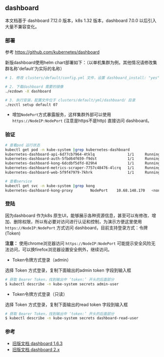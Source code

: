## dashboard

本文档基于 dashboard 7.12.0 版本，k8s 1.32 版本，dashboard 7.0.0 以后引入大量不兼容变化。

### 部署

参考 https://github.com/kubernetes/dashboard

新版dashboard使用helm chart部署如下：（以单机集群为例，其他情况请修改集群名称'default'为实际的名称）

``` bash
# 1. 修改 clusters/default/config.yml 文件，设置 dashboard_install: "yes"

# 2. 下载dashboard 需要的镜像
./ezdown -X dashboard

# 3. 执行安装，配置文件位于 clusters/default/yml/dashboard/ 目录
./ezctl setup default 07
```

+ 增加`NodePort`方式暴露服务，这样集群外部可以使用 `https://NodeIP:NodePort` (注意是https不是http) 直接访问 dashboard。

### 验证

``` bash
# 查看pod 运行状态
kubectl get pod -n kube-system |grep kubernetes-dashboard
kubernetes-dashboard-api-6d77cb7964-4tklq               1/1     Running   0          17h
kubernetes-dashboard-auth-5fbd64f659-f9dst              1/1     Running   0          17h
kubernetes-dashboard-kong-6dcdbf5dfd-829h4              1/1     Running   0          17h
kubernetes-dashboard-metrics-scraper-7757c48476-4lcrq   1/1     Running   0          17h
kubernetes-dashboard-web-5f9f47979-7khrk                1/1     Running   0          17h

# 查看service
kubectl get svc -n kube-system |grep kong
kubernetes-dashboard-kong-proxy        NodePort    10.68.148.170   <none>   443:31544/TCP  17h
```

### 登陆

因为dashboard 作为k8s 原生UI，能够展示各种资源信息，甚至可以有修改、增加、删除权限，所以有必要对访问进行认证和控制，为演示方便这里使用 `https://NodeIP:NodePort` 方式访问 dashboard，目前支持登录方式：令牌(Token)

**注意：** 使用chrome浏览器访问 `https://NodeIP:NodePort` 可能提示安全风险无法访问，可以换firefox浏览器设置安全例外，继续访问。

- Token令牌方式登录（admin）

选择 Token 方式登录，复制下面输出的admin token 字段到输入框

``` bash
# 获取 Bearer Token，找到输出中 ‘token:’ 开头的后面部分
$ kubectl describe -n kube-system secrets admin-user 
```

- Token令牌方式登录（只读）

选择 Token 方式登录，复制下面输出的read token 字段到输入框

``` bash
# 获取 Bearer Token，找到输出中 ‘token:’ 开头的后面部分
$ kubectl describe -n kube-system secrets dashboard-read-user 
```

### 参考

- [旧版文档 dashboard 1.6.3](dashboard.1.6.3.md)
- [旧版文档 dashboard 2.x](dashboard.2.x.md)
